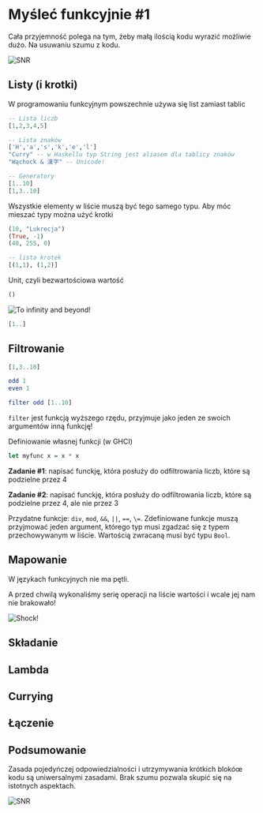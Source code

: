 # Myśleć funkcyjnie #1
Cała przyjemność polega na tym, żeby małą ilością kodu wyrazić możliwie dużo. Na usuwaniu szumu z kodu.

![SNR](https://upload.wikimedia.org/math/f/0/e/f0e032777062c3f945554f1c63d9c864.png)

## Listy (i krotki)
W programowaniu funkcyjnym powszechnie używa się list zamiast tablic
```haskell
-- Lista liczb
[1,2,3,4,5]

-- Lista znaków
['H','a','s','k','e','l']
"Curry" -- w Haskellu typ String jest aliasem dla tablicy znaków
"Wąchock & 漢字" -- Unicode!

-- Generatory
[1..10]
[1,3..10]
```
Wszystkie elementy w liście muszą być tego samego typu. Aby móc mieszać typy można użyć krotki
```haskell
(10, "Lukrecja")
(True, -1)
(40, 255, 0)

-- lista krotek
[(1,1), (1,2)]
```
Unit, czyli bezwartościowa wartość
```haskell
()
```
![To infinity and beyond!](http://img.interia.pl/rozrywka/nimg/2/7/roz4286600.jpg)
```haskell
[1..]
```

## Filtrowanie
```haskell
[1,3..10]

odd 1
even 1

filter odd [1..10]
```
`filter` jest funkcją wyższego rzędu, przyjmuje jako jeden ze swoich argumentów inną funkcję!

Definiowanie własnej funkcji (w GHCI)
```haskell
let myfunc x = x * x
```

__Zadanie #1__: napisać funckję, która posłuży do odfiltrowania liczb, które są podzielne przez 4

__Zadanie #2__: napisać funckję, która posłuży do odfiltrowania liczb, które są podzielne przez 4, ale nie przez 3

Przydatne funkcje: `div`, `mod`, `&&`, `||`, `==`, `\=`. Zdefiniowane funkcje muszą przyjmować jeden argument, którego typ musi zgadzać się z typem przechowywanym w liście. Wartością zwracaną musi być typu `Bool`.

## Mapowanie
W językach funkcyjnych nie ma pętli.

A przed chwilą wykonaliśmy serię operacji na liście wartości i wcale jej nam nie brakowało!

![Shock!](http://www.pagefield.co.uk/wp-content/uploads/2013/06/shock.jpg)

## Składanie
## Lambda
## Currying
## Łączenie
## Podsumowanie
Zasada pojedyńczej odpowiedzialności i utrzymywania krótkich blokóœ kodu są uniwersalnymi zasadami. Brak szumu pozwala skupić się na istotnych aspektach.

![SNR](http://www.kessleru.com/wp-content/uploads/2014/07/audiobasics.gif)
